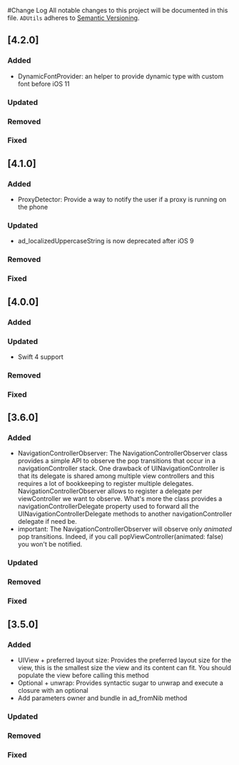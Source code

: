 #Change Log
All notable changes to this project will be documented in this file.
`ADUtils` adheres to [Semantic Versioning](http://semver.org/).

## [4.2.0]

### Added
- DynamicFontProvider: an helper to provide dynamic type with custom font before iOS 11

### Updated

### Removed

### Fixed

## [4.1.0]

### Added
- ProxyDetector: Provide a way to notify the user if a proxy is running on the phone

### Updated
- ad_localizedUppercaseString is now deprecated after iOS 9

### Removed

### Fixed

## [4.0.0]

### Added

### Updated
- Swift 4 support

### Removed

### Fixed

## [3.6.0]

### Added
- NavigationControllerObserver:  The NavigationControllerObserver class provides a simple API to observe the pop transitions that occur in a navigationController stack.
One drawback of UINavigationController is that its delegate is shared among multiple view controllers and this requires a lot of bookkeeping to register multiple delegates.
NavigationControllerObserver allows to register a delegate per viewController we want to observe.
What's more the class provides a navigationControllerDelegate property used to forward all the UINavigationControllerDelegate methods to another navigationController delegate if need be.
- important: The NavigationControllerObserver will observe only *animated* pop transitions. Indeed, if you call popViewController(animated: false) you won't be notified.

### Updated

### Removed

### Fixed

## [3.5.0]

### Added
- UIView + preferred layout size: Provides the preferred layout size for the view, this is the smallest size the view and its content can fit. You should populate the view before calling this method
- Optional + unwrap: Provides syntactic sugar to unwrap and execute a closure with an optional
- Add parameters owner and bundle in ad_fromNib method

### Updated

### Removed

### Fixed
